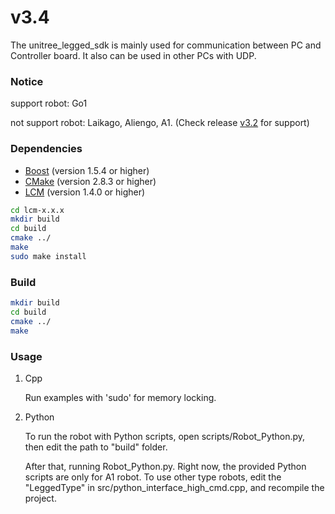 # v3.4
The unitree_legged_sdk is mainly used for communication between PC and Controller board.
It also can be used in other PCs with UDP.

### Notice
support robot: Go1

not support robot: Laikago, Aliengo, A1. (Check release [v3.2](https://github.com/unitreerobotics/unitree_legged_sdk/releases/tag/v3.2) for support)

### Dependencies
* [Boost](http://www.boost.org) (version 1.5.4 or higher)
* [CMake](http://www.cmake.org) (version 2.8.3 or higher)
* [LCM](https://lcm-proj.github.io) (version 1.4.0 or higher)
```bash
cd lcm-x.x.x
mkdir build
cd build
cmake ../
make
sudo make install
```

### Build
```bash
mkdir build
cd build
cmake ../
make
```

### Usage
1.  Cpp

    Run examples with 'sudo' for memory locking.

2. Python

    To run the robot with Python scripts, open scripts/Robot_Python.py, then edit the path to "build" folder.

    After that, running Robot_Python.py. Right now, the provided Python scripts are only for A1 robot. To use other type robots, edit the "LeggedType" in src/python_interface_high_cmd.cpp, and recompile the project.
